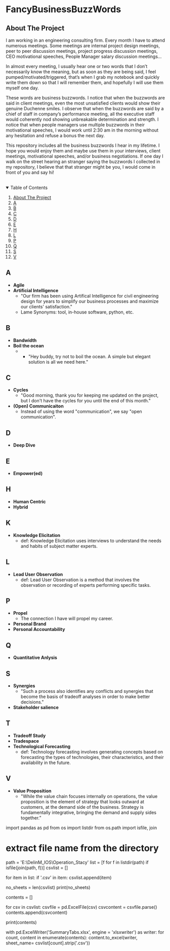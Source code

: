 # FancyBusinessBuzzWords

<!-- ABOUT THE PROJECT -->
## About The Project
I am working in an engineering consulting firm. Every month I have to attend numerous meetings. Some meetings are internal project design meetings, peer to peer discussion meetings, project progress discussion meetings, CEO motivational speeches, People Manager salary discussion meetings… <br />

In almost every meeting, I usually hear one or two words that I don’t necessarily know the meaning, but as soon as they are being said, I feel pumped/motivated/triggered, that’s when I grab my notebook and quickly write them down so that I will remember them, and hopefully I will use them myself one day.<br />

These words are business buzzwords. I notice that when the buzzwords are said in client meetings, even the most unsatisfied clients would show their genuine Duchenne smiles. I observe that when the buzzwords are said by a chief of staff in company’s performance meeting, all the executive staff would coherently nod showing unbreakable determination and strength. I notice that when people managers use multiple buzzwords in their motivational speeches, I would work until 2:30 am in the morning without any hesitation and refuse a bonus the next day.<br />

This repository includes all the business buzzwords I hear in my lifetime. I hope you would enjoy them and maybe use them in your interviews, client meetings, motivational speeches, and/or business negotiations. If one day I walk on the street hearing an stranger saying the buzzwords I collected in my repository, I believe that that stranger might be you, I would come in front of you and say hi!<br /><br />


<!-- TABLE OF CONTENTS -->
<details open="open">
  <summary>Table of Contents</summary>
  <ol>
    <li><a href="#about-the-project">About The Project</a></li>
    <li><a href="#A">A</a></li>
    <li><a href="#B">B</a></li>
    <li><a href="#C">C</a></li>
    <li><a href="#D">D</a></li>
    <li><a href="#E">E</a></li>
    <li><a href="#H">H</a></li>
    <li><a href="#L">L</a></li>
    <li><a href="#P">P</a></li>
    <li><a href="#Q">Q</a></li>
    <li><a href="#S">S</a></li>
    <li><a href="#V">V</a></li>
  </ol>
</details>


## A
* **Agile**
* **Artificial Intelligence**
  * "Our firm has been using Artifical Intelligence for civil engineering design for years to simplify our business processes and maximize our clients' satisfaction."
  * Lame Synonyms: tool, in-house software, python, etc.


## B
* **Bandwidth**
* **Boil the ocean**
  *  * "Hey buddy, try not to boil the ocean. A simple but elegant solution is all we need here."  

## C
* **Cycles**
  * "Good morning, thank you for keeping me updated on the project, but I don't have the cycles for you until the end of this month."
* **(Open) Communicaiton**
  * Instead of using the word "communication", we say "open communication". 
## D
* **Deep Dive**

## E
* **Empower(ed)**

## H
* **Human Centric**
* **Hybrid**

## K
* **Knowledge Elicitation**
  * def:  Knowledge Elicitation uses interviews to understand the needs and habits of subject matter experts. 
  

## L
* **Lead User Observation**
  * def: Lead User Observation is a method that involves the observation or recording of experts performing specific tasks.

## P
* **Propel**
  * The connection I have will propel my career.
* **Personal Brand**
* **Personal Accountability**

## Q
* **Quantitative Anlysis**


## S
* **Synergies**
    * "Such a process also identifies any conflicts and synergies that become the basis of tradeoff analyses in order to make better decisions." 
* **Stakeholder salience**



## T
* **Tradeoff Study**
* **Tradespace**
* **Technological Forecasting**
  * def: Technology forecasting involves generating concepts based on forecasting the types of technologies, their characteristics, and their availability in the future. 


## V
* **Value Proposition**
  * "While the value chain focuses internally on operations, the value proposition is the element of strategy that looks outward at customers, at the demand side of the business. Strategy is fundamentally integrative, bringing the demand and supply sides together.”




import pandas as pd
from os import listdir
from os.path import isfile, join

# extract file name from the directory
path = 'E:\DelinM_IOS\Operation_Stacy'
list = [f for f in listdir(path) if isfile(join(path, f))]
csvlist = []

for item in list:
    if '.csv' in item:
        csvlist.append(item)

no_sheets = len(csvlist)
print(no_sheets)

contents = []

for csv in csvlist:
    csvfile = pd.ExcelFile(csv)
    csvcontent = csvfile.parse()
    contents.append(csvcontent)


print(contents)

with pd.ExcelWriter('SummaryTabs.xlsx', engine = 'xlsxwriter') as writer:
    for count, content in enumerate(contents):
        content.to_excel(writer, sheet_name= csvlist[count].strip('.csv'))


